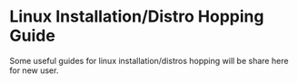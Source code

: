 # Linux Installation/Distro Hopping Guide
Some useful guides for linux installation/distros hopping will be share here for new user.
